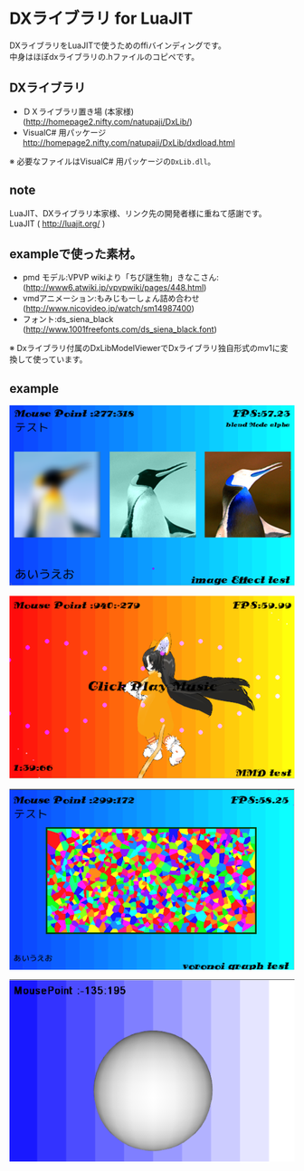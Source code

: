
# DXライブラリ for LuaJIT

DXライブラリをLuaJITで使うためのffiバインディングです。<br>
中身はほぼdxライブラリの.hファイルのコピペです。<br>

## DXライブラリ

* ＤＸライブラリ置き場 (本家様)(http://homepage2.nifty.com/natupaji/DxLib/)
* VisualC# 用パッケージ http://homepage2.nifty.com/natupaji/DxLib/dxdload.html

※ 必要なファイルはVisualC# 用パッケージの``DxLib.dll``。

## note
LuaJIT、DXライブラリ本家様、リンク先の開発者様に重ねて感謝です。<br>
LuaJIT ( http://luajit.org/ )

## exampleで使った素材。

* pmd モデル:VPVP wikiより「ちび謎生物」きなこさん:(http://www6.atwiki.jp/vpvpwiki/pages/448.html)
* vmdアニメーション:もみじもーしょん詰め合わせ(http://www.nicovideo.jp/watch/sm14987400)
* フォント:ds_siena_black (http://www.1001freefonts.com/ds_siena_black.font)

※ Dxライブラリ付属のDxLibModelViewerでDxライブラリ独自形式のmv1に変換して使っています。

## example
![example08.png](image/example08.PNG "example08.png")

![example11.png](image/example11.PNG "example11.png")

![example07.png](image/example07.PNG "example07.png")

![example03.png](image/example03.PNG "example03.png")
